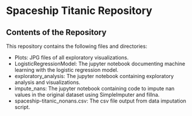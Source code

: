 </head>
<body>
  <h1>Spaceship Titanic Repository</h1>
  <p>
  <h2>Contents of the Repository</h2>
  <p>
    This repository contains the following files and directories:
  </p>
  <ul>
    <li>Plots: JPG files of all exploratory visualizations.</li>
    <li>LogisticRegressionModel: The jupyter notebook documenting machine learning with the logistic regression model.</li>
    <li>exploratory_analysis: The jupyter notebook containing exploratory analysis and visualizations.</li>
    <li>impute_nans: The jupyter notebook containing code to impute nan values in the original dataset using SimpleImputer and fillna.</li>
    <li>spaceship-titanic_nonans.csv: The csv file output from data imputation script.</li>
